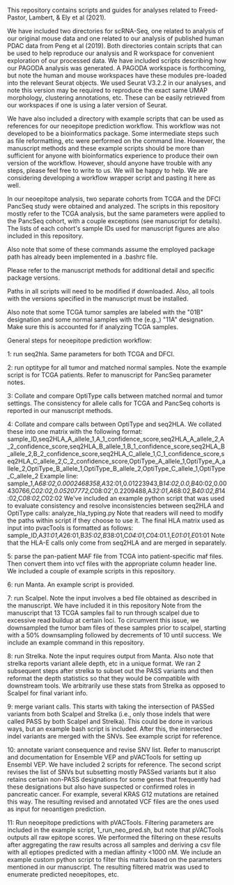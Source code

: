 This repository contains scripts and guides for analyses related to Freed-Pastor, Lambert, & Ely et al (2021).

We have included two directories for scRNA-Seq, one related to analysis of our original mouse data
and one related to our analysis of published human PDAC data from Peng et al (2019). Both directories
contain scripts that can be used to help reproduce our analysis and R workspace for convenient
exploration of our processed data. We have included scripts describing how our PAGODA analysis was
generated. A PAGODA workspace is forthcoming, but note the human and mouse workspaces have these
modules pre-loaded into the relevant Seurat objects. We used Seurat V3.2.2 in our analyses, and
note this version may be required to reproduce the exact same UMAP morphology, clustering annotations,
etc. These can be easily retrieved from our workspaces if one is using a later version of Seurat.

We have also included a directory with example scripts that can be used as references for our neoepitope
prediction workflow. This workflow was not developed to be a bioinformatics package. Some intermediate steps such
as file reformatting, etc were performed on the command line. However, the manuscript methods and these example scripts
should be more than sufficient for anyone with bioinformatics experience to produce their own version of the workflow. 
However, should anyone have trouble with any steps, please feel free to write to us. We will be happy to help. We are 
considering developing a workflow wrapper script and pasting it here as well.

In our neoepitope analysis, two separate cohorts from TCGA and the DFCI PancSeq study were obtained and analyzed. 
The scripts in this repository mostly refer to the TCGA analysis, but the same parameters were applied to 
the PancSeq cohort, with a couple exceptions (see manuscript for details). 
The lists of each cohort's sample IDs used for manuscript figures are also included in this repository.

Also note that some of these commands assume the employed package path has already been implemented in a .bashrc file.

Please refer to the manuscript methods for additional detail and specific package versions.

Paths in all scripts will need to be modified if downloaded. Also, all tools with the versions specified in the manuscript must
be installed.

Also note that some TCGA tumor samples are labeled with the "01B" designation and some normal samples with the (e.g.,) "11A" designation. 
Make sure this is accounted for if analyzing TCGA samples.


General steps for neoepitope prediction workflow:

1: run seq2hla. Same parameters for both TCGA and DFCI.

2: run optitype for all tumor and matched normal samples. Note the example script is for TCGA patients. Refer to manuscript for PancSeq parameter notes.

3: Collate and compare OptiType calls between matched normal and tumor settings. The consistency for allele calls for TCGA
and PancSeq cohorts is reported in our manuscript methods.

4: Collate and compare calls between OptiType and seq2HLA. We collated these into one matrix with the following
format:
	sample_ID,seq2HLA_A_allele_1,A_1_confidence_score,seq2HLA_A_allele_2,A_2_confidence_score,seq2HLA_B_allele_1,B_1_confidence_score,seq2HLA_B_allele_2,B_2_confidence_score,seq2HLA_C_allele_1,C_1_confidence_score,seq2HLA_C_allele_2,C_2_confidence_score,OptiType_A_allele_1,OptiType_A_allele_2,OptiType_B_allele_1,OptiType_B_allele_2,OptiType_C_allele_1,OptiType_C_allele_2
	Example line:
	sample_1,A*68:02,0.0002468358,A*32:01,0.01223943,B*14:02,0.0,B*40:02,0.00430766,C*02:02,0.05207772,C*08:02',0.2209488,A*32:01,A*68:02,B*40:02,B*14:02,C*08:02,C*02:02
	We've included an example python script that was used to evaluate consistency and resolve inconsistencies between seq2HLA and OptiType calls: analyze_hla_typing.py
	Note that readers will need to modify the paths within script if they choose to use it.
	The final HLA matrix used as input into pvacTools is formatted as follows:
	sample_ID,A*31:01,A*26:01,B*35:02,B*38:01,C*04:01,C*04:01.1,E*01:01,E*01:01
		Note that the HLA-E calls only come from seq2HLA and are merged in separately.
 
5: parse the pan-patient MAF file from TCGA into patient-specific maf files. Then convert them into vcf files with the appropriate column header line.
We included a couple of example scripts in this repository.

6: run Manta. An example script is provided. 

7: run Scalpel. Note the input involves a bed file obtained as described in the manuscript. We have included it in this repository
	Note from the manuscript that 13 TCGA samples fail to run through scalpel due to excessive read buildup at certain loci.
	To circumvent this issue, we downsampled the tumor bam files of these samples prior to scalpel, starting with a 50% downsampling
	followed by decrements of 10 until success. We include an example command in this repository.

8: run Strelka. Note the input requires output from Manta. Also note that strelka reports variant allele depth, etc in a 
unique format. We ran 2 subsequent steps after strelka to subset out the PASS variants and then reformat the depth statistics
so that they would be compatible with downstream tools. We arbitrarily use these stats from Strelka as opposed to Scalpel for final variant info.

9: merge variant calls. This starts with taking the intersection of PASSed variants from both Scalpel and Strelka (i.e., only those indels that
were called PASS by both Scalpel and Strelka). This could be done in various ways, but an example bash script is included. After this, the
intersected indel variants are merged with the SNVs. See example script for reference.

10: annotate variant consequence and revise SNV list. Refer to manuscript and documentation for Ensemble VEP and pVACTools for setting
up Ensembl VEP. We have included 2 scripts for reference. The second script revises the list of SNVs but subsetting mostly PASSed variants
but it also retains certain non-PASS designations for some genes that frequently had these designations but also have suspected or confirmed
roles in pancreatic cancer. For example, several KRAS G12 mutations are retained this way. The resulting revised and annotated VCF files
are the ones used as input for neoantigen prediction.

11: Run neoepitope predictions with pVACTools. Filtering parameters are included in the example script, 1_run_neo_pred.sh, but note
that pVACTools outputs all raw epitope scores. We performed the filtering on these results after aggregating the raw results
across all samples and deriving a csv file with all eptiopes predicted with a median affinity <1000 nM. We include an example
custom python script to filter this matrix based on the parameters mentioned in our manuscript. The resulting filtered matrix 
was used to enumerate predicted neoepitopes, etc. 
